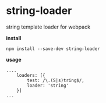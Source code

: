 # string-loader

string template loader for webpack

**install**

```
npm install --save-dev string-loader
```

**usage**

```
....
    loaders: [{
        test: /\.(S|s)tring$/,
        loader: 'string'
    }]
...

```

